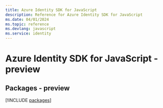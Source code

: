 ```yaml
---
title: Azure Identity SDK for JavaScript
description: Reference for Azure Identity SDK for JavaScript
ms.date: 04/01/2024
ms.topic: reference
ms.devlang: javascript
ms.service: identity
---
```

# Azure Identity SDK for JavaScript - preview
## Packages - preview
[!INCLUDE [packages](identity-index.md)]